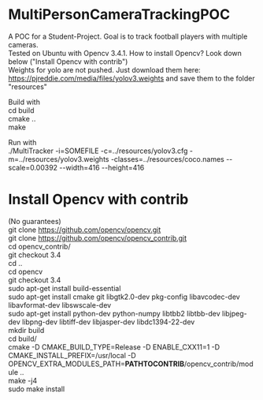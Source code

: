 # MultiPersonCameraTrackingPOC
A POC for a Student-Project. Goal is to track football players with multiple cameras.  
Tested on Ubuntu with Opencv 3.4.1. How to install Opencv? Look down below ("Install Opencv with contrib")    
Weights for yolo are not pushed. Just download them here: https://pjreddie.com/media/files/yolov3.weights and save them to the folder "resources"

Build with  
  cd build  
  cmake ..  
  make  

Run with  
  ./MultiTracker -i=SOMEFILE -c=../resources/yolov3.cfg -m=../resources/yolov3.weights -classes=../resources/coco.names --scale=0.00392 --width=416 --height=416  

# Install Opencv with contrib
(No guarantees)  
git clone https://github.com/opencv/opencv.git  
git clone https://github.com/opencv/opencv_contrib.git  
cd opencv_contrib/  
git checkout 3.4  
cd ..  
cd opencv  
git checkout 3.4  
sudo apt-get install build-essential  
sudo apt-get install cmake git libgtk2.0-dev pkg-config libavcodec-dev libavformat-dev libswscale-dev  
sudo apt-get install python-dev python-numpy libtbb2 libtbb-dev libjpeg-dev libpng-dev libtiff-dev libjasper-dev libdc1394-22-dev  
mkdir build    
cd build/  
cmake -D CMAKE_BUILD_TYPE=Release -D ENABLE_CXX11=1 -D CMAKE_INSTALL_PREFIX=/usr/local -D OPENCV_EXTRA_MODULES_PATH=**PATHTOCONTRIB**/opencv_contrib/module ..  
make -j4  
sudo make install  
